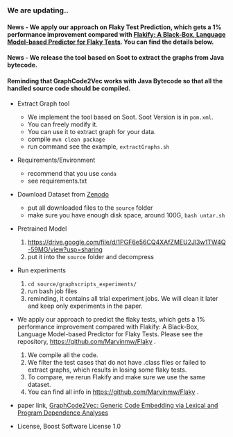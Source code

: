 <!--- <p align="center">   <img src="GraphExtractor/graphcode2vec.svg" width="400" height="300"/></p> --->
### We are updating..
#### News - We apply our approach on Flaky Test Prediction, which gets a 1% performance improvement compared with [Flakify: A Black-Box, Language Model-based Predictor for Flaky Tests](https://arxiv.org/abs/2112.12331#:~:text=23%20Dec%202021%5D-,Flakify%3A%20A%20Black%2DBox%2C%20Language%20Model%2D,based%20Predictor%20for%20Flaky%20Tests&text=Software%20testing%20assures%20that%20code,version%20of%20the%20source%20code.). You can find the details below.
#### News - We release the tool based on Soot to extract the graphs from Java bytecode.
#### Reminding that GraphCode2Vec works with Java Bytecode so that all the handled source code should be compiled.
- Extract Graph tool
  - We implement the tool based on Soot. Soot Version is in `pom.xml`.
  - You can freely modify it.
  - You can use it to extract graph for your data.
  - compile `mvn clean package`
  - run command see the example, `extractGraphs.sh`
- Requirements/Environment
  - recommend that you use `conda`
  - see  requirements.txt
- Download Dataset from [Zenodo](https://doi.org/10.5281/zenodo.6394383)
  - put all downloaded files to the `source` folder
  - make sure you have enough disk space, around 100G, `bash untar.sh`
  
- Pretrained Model
  1. https://drive.google.com/file/d/1PGF6e56CQ4XAfZMEU2Jl3w1TW4Q-59MG/view?usp=sharing
  2. put it into the `source` folder and decompress

- Run experiments
  1. `cd source/graphscripts_experiments/`
  2. run bash job files
  3. reminding, it contains all trial experiment jobs. We will clean it later and keep only experiments in the paper.

- We apply our approach to predict the flaky tests, which gets a 1% performance improvement compared with Flakify: A Black-Box, Language Model-based Predictor for Flaky Tests. Please see the repository, https://github.com/Marvinmw/Flaky .
  1. We compile all the code.
  2. We filter the test cases that do not have .class files or failed to extract graphs, which results in losing some flaky tests.
  3. To compare, we rerun Flakify and make sure we use the same dataset.
  4. You can find all info in https://github.com/Marvinmw/Flaky .
  
- paper link, [GraphCode2Vec: Generic Code Embedding via Lexical and Program Dependence Analyses](https://arxiv.org/abs/2112.01218)
- License, Boost Software License 1.0


